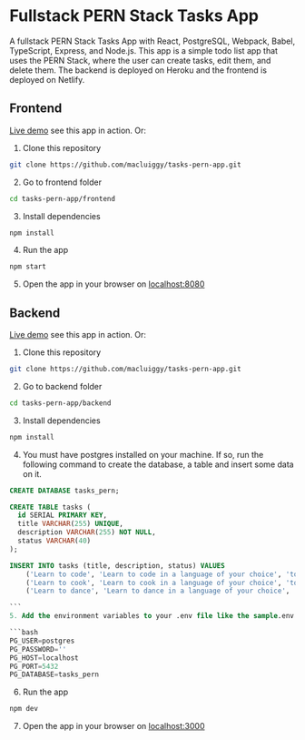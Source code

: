 # Fullstack PERN Stack Tasks App

A fullstack PERN Stack Tasks App with React, PostgreSQL, Webpack, Babel, TypeScript, Express, and Node.js. This app is a simple todo list app that uses the PERN Stack, where the user can create tasks, edit them, and delete them. The backend is deployed on Heroku and the frontend is deployed on Netlify.

## Frontend

[Live demo](https://tasks-pern.netlify.app/) see this app in action. Or:

1. Clone this repository

```bash
git clone https://github.com/macluiggy/tasks-pern-app.git
```

2. Go to frontend folder

```bash
cd tasks-pern-app/frontend
```

3. Install dependencies

```bash
npm install
```

4. Run the app

```bash
npm start
```

5. Open the app in your browser on [localhost:8080](http://localhost:8080)

## Backend

[Live demo](https://tasks-pern-stack.herokuapp.com/) see this app in action. Or:

1. Clone this repository

```bash
git clone https://github.com/macluiggy/tasks-pern-app.git
```

2. Go to backend folder

```bash
cd tasks-pern-app/backend
```

3. Install dependencies

```bash
npm install
```

4. You must have postgres installed on your machine. If so, run the following command to create the database, a table and insert some data on it.

````sql
CREATE DATABASE tasks_pern;

CREATE TABLE tasks (
  id SERIAL PRIMARY KEY,
  title VARCHAR(255) UNIQUE,
  description VARCHAR(255) NOT NULL,
  status VARCHAR(40)
);

INSERT INTO tasks (title, description, status) VALUES
    ('Learn to code', 'Learn to code in a language of your choice', 'todo'),
    ('Learn to cook', 'Learn to cook in a language of your choice', 'todo'),
    ('Learn to dance', 'Learn to dance in a language of your choice', 'todo');

```
5. Add the environment variables to your .env file like the sample.env file

```bash
PG_USER=postgres
PG_PASSWORD=''
PG_HOST=localhost
PG_PORT=5432
PG_DATABASE=tasks_pern

````

6. Run the app

```bash
npm dev
```

7. Open the app in your browser on [localhost:3000](http://localhost:3000)
